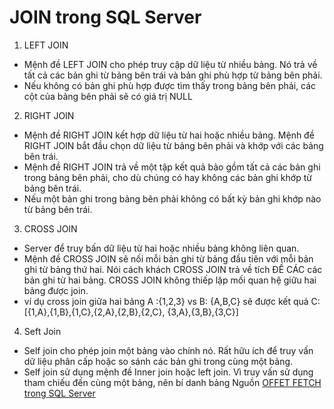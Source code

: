 # JOIN trong SQL Server
1. LEFT JOIN
- Mệnh đề LEFT JOIN cho phép truy cập dữ liệu từ nhiều bảng. Nó trả về tất cả các bản ghi từ bảng bên trái và bản ghi phù hợp từ bảng bên phải.
- Nếu không có bản ghi phù hợp được tìm thấy trong bảng bên phải, các cột của bảng bên phải sẽ có giá trị NULL
2. RIGHT JOIN
- Mệnh đề RIGHT JOIN kết hợp dữ liệu từ hai hoặc nhiều bảng. Mệnh đề RIGHT JOIN bắt đầu chọn dữ liệu từ bảng bên phải và khớp với các bảng bên trái.
- Mệnh đề RIGHT JOIN trả về một tập kết quả bảo gồm tất cả các bản ghi trong bảng bên phải, cho dù chúng có hay không các bản ghi khớp từ bảng bên trái.
- Nếu một bản ghi trong bảng bên phải không có bất kỳ bản ghi khớp nào từ bảng bên trái.
3. CROSS JOIN
- Server để truy bấn dữ liệu từ hai hoặc nhiều bảng không liên quan.
- Mệnh đề CROSS JOIN sẽ nối mỗi bản ghi từ bảng đầu tiên với mỗi bản ghi từ bảng thứ hai. Nói cách khách CROSS JOIN trả về tích ĐỀ CÁC các bản ghi từ hai bảng. CROSS JOIN không thiếp lập mối quan hệ giữu hai bảng được join.
- ví dụ cross join giữa hai bảng A :{1,2,3} vs B: {A,B,C} sẽ được kết quả C:[{1,A},{1,B},{1,C},{2,A},{2,B},{2,C}, {3,A},{3,B},{3,C}]
4. Seft Join
- Self join cho phép join một bảng vào chính nó. Rất hữu ích để truy vấn dữ liệu phân cấp hoặc so sánh các bản ghi trong cùng một bảng.
- Self join sử dụng mệnh đề Inner join hoặc left join. Vì truy vấn sử dụng tham chiếu đến cùng một bảng, nên bí danh bảng 
Nguồn [OFFET FETCH trong SQL Server](https://comdy.vn/sql-server/like-trong-sql-server/)
